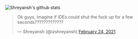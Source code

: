 ![Shreyansh's github stats](https://github-readme-stats.vercel.app/api?username=izshreyansh&show_icons=true&count_private=true&hide=stars&theme=vue)

<blockquote class="twitter-tweet"><p lang="en" dir="ltr">Ok guys, Imagine if IDEs could shut the fuck up for a few seconds?????????????</p>&mdash; Shreyansh (@izshreyansh) <a href="https://twitter.com/izshreyansh/status/1364469773677993984?ref_src=twsrc%5Etfw">February 24, 2021</a></blockquote> <script async src="https://platform.twitter.com/widgets.js" charset="utf-8"></script>
